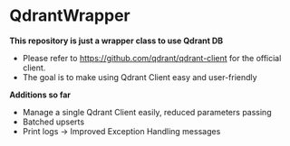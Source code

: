 # QdrantWrapper


**This repository is just a wrapper class to use Qdrant DB**
- Please refer to https://github.com/qdrant/qdrant-client for the official client.
- The goal is to make using Qdrant Client easy and user-friendly

**Additions so far**
- Manage a single Qdrant Client easily, reduced parameters passing
- Batched upserts
- Print logs -> Improved Exception Handling messages

